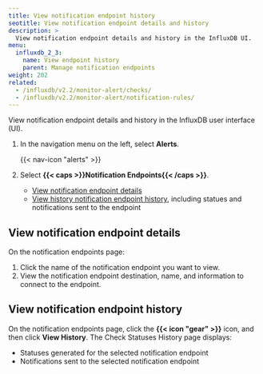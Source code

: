 ```yaml
---
title: View notification endpoint history
seotitle: View notification endpoint details and history
description: >
  View notification endpoint details and history in the InfluxDB UI.
menu:
  influxdb_2_3:
    name: View endpoint history
    parent: Manage notification endpoints
weight: 202
related:
  - /influxdb/v2.2/monitor-alert/checks/
  - /influxdb/v2.2/monitor-alert/notification-rules/
---
```


View notification endpoint details and history in the InfluxDB user interface (UI).


1. In the navigation menu on the left, select **Alerts**.

    {{< nav-icon "alerts" >}}

2. Select **{{< caps >}}Notification Endpoints{{< /caps >}}**.

    - [View notification endpoint details](#view-notification-endpoint-details)
    - [View history notification endpoint history](#view-notification-endpoint-history), including statues and notifications sent to the endpoint

## View notification endpoint details
On the notification endpoints page:

1. Click the name of the notification endpoint you want to view.
2. View the notification endpoint destination, name, and information to connect to the endpoint.

## View notification endpoint history
On the notification endpoints page, click the **{{< icon "gear" >}}** icon,
and then click **View History**.
The Check Statuses History page displays:

- Statuses generated for the selected notification endpoint
- Notifications sent to the selected notification endpoint
